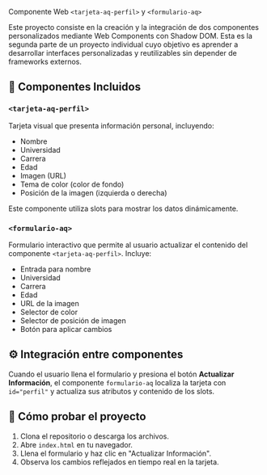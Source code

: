 Componente Web ```<tarjeta-aq-perfil>``` y ```<formulario-aq>```

Este proyecto consiste en la creación y la integración de dos componentes personalizados mediante Web Components con Shadow DOM. Esta es la segunda parte de un proyecto individual cuyo objetivo es aprender a desarrollar interfaces personalizadas y reutilizables sin depender de frameworks externos.

## 🧩 Componentes Incluidos

### `<tarjeta-aq-perfil>`
Tarjeta visual que presenta información personal, incluyendo:
- Nombre
- Universidad
- Carrera
- Edad
- Imagen (URL)
- Tema de color (color de fondo)
- Posición de la imagen (izquierda o derecha)

Este componente utiliza slots para mostrar los datos dinámicamente.

### `<formulario-aq>`
Formulario interactivo que permite al usuario actualizar el contenido del componente `<tarjeta-aq-perfil>`. Incluye:
- Entrada para nombre
- Universidad
- Carrera
- Edad
- URL de la imagen
- Selector de color
- Selector de posición de imagen
- Botón para aplicar cambios

## ⚙️ Integración entre componentes

Cuando el usuario llena el formulario y presiona el botón **Actualizar Información**, el componente `formulario-aq` localiza la tarjeta con `id="perfil"` y actualiza sus atributos y contenido de los slots.

## 🚀 Cómo probar el proyecto

1. Clona el repositorio o descarga los archivos.
2. Abre `index.html` en tu navegador.
3. Llena el formulario y haz clic en "Actualizar Información".
4. Observa los cambios reflejados en tiempo real en la tarjeta.